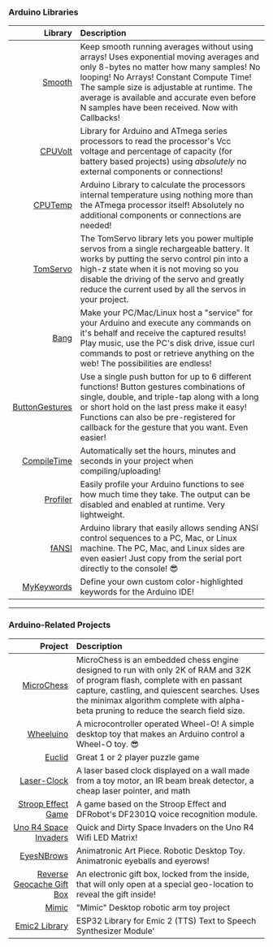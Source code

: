 <p align="center">
<!--
    <a href="https://www.cocos.com/">
        <img src="https://user-images.githubusercontent.com/1503156/112012067-d5cdf580-8b63-11eb-819a-1c32cf253b25.png"
             alt="Cocos Creator Logo">
    </a>
</p>
-->
<p align="center">
<!--
    <a href="https://github.com/ripred/Ardino-Stuff/stargazers">
        <img src="https://img.shields.io/github/stars/ripred/Arduino-Stuff.svg?style=flat-square&colorB=4183c4"
             alt="stars">
    </a>
-->
<!--
    <a href="https://github.com/ripred/Arduino-Stuff/network">
        <img src="https://img.shields.io/github/forks/ripred/Arduino-Stuff.svg?style=flat-square&colorB=4183c4"
             alt="forks">
    </a>
-->
<!--
    <a href="./licenses/LICENSE">
        <img src="https://img.shields.io/badge/license-MIT-blue.svg?style=flat-square&colorB=4183c4"
             alt="license">
    </a>
-->
<!--
    <a href="https://twitter.com/CocosEngine">
        <img src="https://img.shields.io/twitter/follow/CocosEngine.svg?logo=twitter&label=follow&style=flat-square&colorB=4183c4"
             alt="twitter">
    </a>
-->
</p>

### Arduino Libraries
| **Library** | **Description** |
|---------------:|:-----------------------------------------------------|
| [Smooth](https://guthub.com/ripred/Smooth) | Keep smooth running averages without using arrays! Uses exponential moving averages and only 8-bytes no matter how many samples! No looping! No Arrays! Constant Compute Time! The sample size is adjustable at runtime. The average is available and accurate even before N samples have been received. Now with Callbacks! |
| [CPUVolt](https://guthub.com/ripred/CPUVolt) | Library for Arduino and ATmega series processors to read the processor's Vcc voltage and percentage of capacity (for battery based projects) using *absolutely* no external components or connections! |
| [CPUTemp](https://guthub.com/ripred/CPUTemp) | Arduino Library to calculate the processors internal temperature using nothing more than the ATmega processor itself! Absolutely no additional components or connections are needed! |
| [TomServo](https://guthub.com/ripred/TomServo) | The TomServo library lets you power multiple servos from a single rechargeable battery. It works by putting the servo control pin into a high-z state when it is not moving so you disable the driving of the servo and greatly reduce the current used by all the servos in your project. |
| [Bang](https://guthub.com/ripred/Bang) | Make your PC/Mac/Linux host a "service" for your Arduino and execute any commands on it's behalf and receive the captured results! Play music, use the PC's disk drive, issue curl commands to post or retrieve anything on the web! The possibilities are endless! |
| [ButtonGestures](https://guthub.com/ripred/ButtonGestures) | Use a single push button for up to 6 different functions! Button gestures combinations of single, double, and triple-tap along with a long or short hold on the last press make it easy! Functions can also be pre-registered for callback for the gesture that you want. Even easier! |
| [CompileTime](https://guthub.com/ripred/CompileTime) | Automatically set the hours, minutes and seconds in your project when compiling/uploading! |
| [Profiler](https://guthub.com/ripred/Profiler) | Easily profile your Arduino functions to see how much time they take. The output can be disabled and enabled at runtime. Very lightweight. |
| [fANSI](https://guthub.com/ripred/fANSI) | Arduino library that easily allows sending ANSI control sequences to a PC, Mac, or Linux machine. The PC, Mac, and Linux sides are even easier! Just copy from the serial port directly to the console! 😎 |
| [MyKeywords](https://guthub.com/ripred/MyKeywords) | Define your own custom color-highlighted keywords for the Arduino IDE! |
---
### Arduino-Related Projects
| **Project** | **Description** |
|---------------:|:-----------------------------------------------------|
| [MicroChess](https://github.com/ripred/MicroChess) | MicroChess is an embedded chess engine designed to run with only 2K of RAM and 32K of program flash, complete with en passant capture, castling, and quiescent searches. Uses the minimax algorithm complete with alpha-beta pruning to reduce the search field size.|
| [Wheeluino](https://github.com/ripred/Wheeluino) | A microcontroller operated Wheel-O! A simple desktop toy that makes an Arduino control a Wheel-O toy. 😎  |
| [Euclid](https://github.com/ripred/Euclid) | Great 1 or 2 player puzzle game |
| [Laser-Clock](https://github.com/ripred/Laser-Clock) |  A laser based clock displayed on a wall made from a toy motor, an IR beam break detector, a cheap laser pointer, and math  |
| [Stroop Effect Game](https://github.com/ripred/StroopEffect) | A game based on the Stroop Effect and DFRobot's DF2301Q voice recognition module.  |
| [Uno R4 Space Invaders](https://github.com/ripred/Uno_R4_Space_Invaders) | Quick and Dirty Space Invaders on the Uno R4 Wifi LED Matrix!  |
| [EyesNBrows](https://github.com/ripred/EyesAndBrows) |  Animatronic Art Piece. Robotic Desktop Toy. Animatronic eyeballs and eyerows!  |
| [Reverse Geocache Gift Box](https://github.com/ripred/Reverse_Geocache_Box) |  An electronic gift box, locked from the inside, that will only open at a special geo-location to reveal the gift inside!  |
| [Mimic](https://github.com/ripred/Mimic) | "Mimic" Desktop robotic arm toy project |
| [Emic2 Library](https://github.com/ripred/ESP32Emic2) |  ESP32 Library for Emic 2 (TTS) Text to Speech Synthesizer Module'  |
